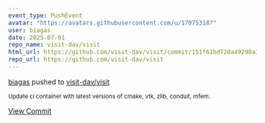 ```yaml
---
event_type: PushEvent
avatar: "https://avatars.githubusercontent.com/u/17075318?"
user: biagas
date: 2025-07-01
repo_name: visit-dav/visit
html_url: https://github.com/visit-dav/visit/commit/151f61bd720a49298a3282f9b038e8701499d912
repo_url: https://github.com/visit-dav/visit
---
```


<a href='https://github.com/biagas' target='_blank'>biagas</a> pushed to <a href='https://github.com/visit-dav/visit' target='_blank'>visit-dav/visit</a>

<small>Update ci container with latest versions of cmake, vtk, zlib, conduit, mfem.</small>

<a href='https://github.com/visit-dav/visit/commit/151f61bd720a49298a3282f9b038e8701499d912' target='_blank'>View Commit</a>